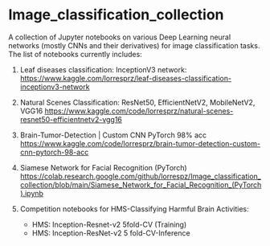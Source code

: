 # Image_classification_collection
A collection of Jupyter notebooks on various Deep Learning neural networks (mostly CNNs and their derivatives) for image classification tasks. 
The list of notebooks currently includes:

1. Leaf diseases classification: InceptionV3 network:
   https://www.kaggle.com/lorresprz/leaf-diseases-classification-inceptionv3-network

2. Natural Scenes Classification: ResNet50, EfficientNetV2, MobileNetV2, VGG16
   https://www.kaggle.com/code/lorresprz/natural-scenes-resnet50-efficientnetv2-vgg16

3. Brain-Tumor-Detection | Custom CNN PyTorch 98% acc
   https://www.kaggle.com/code/lorresprz/brain-tumor-detection-custom-cnn-pytorch-98-acc
   
4. Siamese Network for Facial Recognition (PyTorch)
   https://colab.research.google.com/github/lorrespz/Image_classification_collection/blob/main/Siamese_Network_for_Facial_Recognition_(PyTorch).ipynb

5. Competition notebooks for HMS-Classifying Harmful Brain Activities:
   - HMS: Inception-Resnet-v2 5fold-CV (Training)
   - HMS: Inception-ResNet-v2 5 fold-CV-Inference
